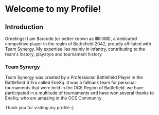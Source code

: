 # Welcome to my Profile!


## Introduction
Greetings! I am Barcode (or better known as lllIIIIIIllII), a dedicated competitive player in the realm of Battlefield 2042, proudly affiliated with Team Synergy. My expertise lies mainly in infantry, contributing to the team's history, playstyle and tournament history 



### Team Synergy
Team Synergy was created by a Professional Battlefield Player in the Battlefield 4 Era called EneXq. it was a fallback team for personal tournaments that were held in the OCE Region of Battlefield. we have participated in a multitude of tournaments and have won several thanks to EneXq, who are amazing in the OCE Community.




Thank you for visiting my profile :)
